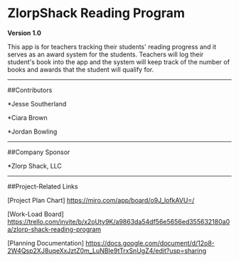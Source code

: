 # ZlorpShack Reading Program

**Version 1.0**

This app is for teachers tracking their students' reading progress and it serves as an award system for the students.
Teachers will log their student's book into the app and the system will keep track of the number of books and awards that the student will qualify for.


---

##Contributors

  *Jesse Southerland
  
  *Ciara Brown
  
  *Jordan Bowling

---

##Company Sponsor

  *Zlorp Shack, LLC

---

##Project-Related Links

[Project Plan Chart] https://miro.com/app/board/o9J_lofkAVU=/

[Work-Load Board] https://trello.com/invite/b/x2oUty9K/a9863da54df56e5656ed355632180a0a/zlorp-shack-reading-program

[Planning Documentation] https://docs.google.com/document/d/12o8-2W4Qsp2XJ8uqeXxJztZ0m_LuNBIe9tTrxSnUgZ4/edit?usp=sharing
